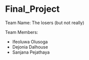 # Final_Project

Team Name: The losers (but not really) 

Team Members: 
- Ifeoluwa Olusoga
- Dejonia Dalhouse
- Sanjana Pejathaya  
